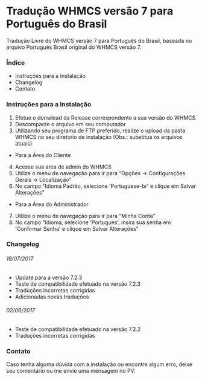 # Tradução WHMCS versão 7 para Português do Brasil
Tradução Livre do WHMCS versão 7 para Português do Brasil, baseada no arquivo Português Brasil original do WHMCS versão 7.

### Índice
- Instruções para a Instalação
- Changelog
- Contato

### Instruções para a Instalação
1. Efetue o donwload da Release correspondente a sua versão do WHMCS
2. Descompacte o arquivo em seu computador
3. Utilizando seu programa de FTP preferido, realize o upload da pasta WHMCS no seu diretorio de instalação (Obs.: substitua os arquivos atuais)
- Para a Área do Cliente
4. Acesse sua area de admin do WHMCS
5. Utilize o menu de navegação para ir para “Opções -> Configurações Gerais -> Localização”
6. No campo "Idioma Padrão, selecione 'Portuguese-br' e clique em Salvar Alterações"
- Para a Área do Administrador
7. Utilize o menu de navegação para ir para "Minha Conta"
8. No campo "Idioma, selecione 'Portugues', insira sua senha em 'Confirmar Senha' e clique em Salvar Alterações"

### Changelog
###### 18/07/2017
 - Update para a versão 7.2.3
 - Teste de compatibilidade efetuado na versão 7.2.3
 - Traduções incorretas corrigidas
 - Adicionadas novas traduções

###### 02/06/2017
 - Teste de compatibilidade efetuado na versão 7.2.2
 - Traduções incorretas corrigidas

### Contato
Caso tenha alguma dúvida com a instalação ou encontre algum erro, deixe seu comentário ou me envie uma mensagem no PV.


